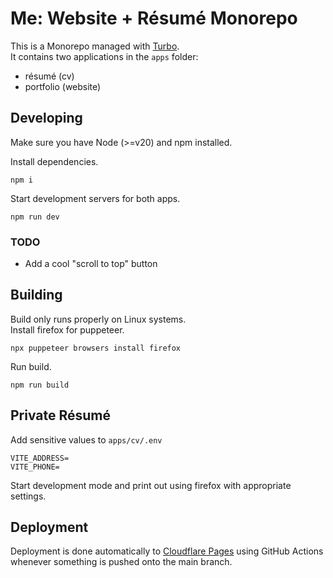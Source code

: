 # Me: Website + Résumé Monorepo

This is a Monorepo managed with [Turbo](https://turbo.build/repo).  
It contains two applications in the `apps` folder:

- résumé (cv)
- portfolio (website)

## Developing

Make sure you have Node (>=v20) and npm installed.

Install dependencies.

```
npm i
```

Start development servers for both apps.

```
npm run dev
```

### TODO

- Add a cool "scroll to top" button

## Building

Build only runs properly on Linux systems.  
Install firefox for puppeteer.

```
npx puppeteer browsers install firefox
```

Run build.

```
npm run build
```

## Private Résumé

Add sensitive values to `apps/cv/.env`

```
VITE_ADDRESS=
VITE_PHONE=
```

Start development mode and print out using firefox with appropriate settings.

## Deployment

Deployment is done automatically to
[Cloudflare Pages](https://pages.cloudflare.com/) using GitHub Actions whenever
something is pushed onto the main branch.
